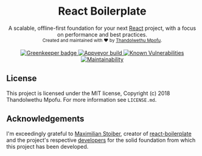 <div align="center">
  <h1>React Boilerplate</h1>
  A scalable, offline-first foundation for your next <a href="https://reactjs.org/">React</a> project, with a focus on performance and best practices.
</div>
<div align="center">
  <sub>Created and maintained with ❤️ by <a href="https://twitter.com/elandamor">Thandolwethu Mpofu</a>.</sub>
</div>
<br />
<div align="center">
  <a href="https://greenkeeper.io/">
    <img src="https://badges.greenkeeper.io/elandamor/react-boilerplate.svg" alt="Greenkeeper badge" />
  </a>
  <a href="https://ci.appveyor.com/project/elandamor/react-boilerplate">
    <img src="https://ci.appveyor.com/api/projects/status/4ookmmq40hhjiejb?svg=true" alt="Appveyor build" />
  </a>
  <a href="https://snyk.io/test/github/elandamor/react-boilerplate?targetFile=package.json"><img src="https://snyk.io/test/github/elandamor/react-boilerplate/badge.svg?targetFile=package.json" alt="Known Vulnerabilities" data-canonical-src="https://snyk.io/test/github/elandamor/react-boilerplate?targetFile=package.json" style="max-width:100%;"></a>
  <a href="https://codeclimate.com/github/elandamor/react-boilerplate/maintainability"><img src="https://api.codeclimate.com/v1/badges/b0469536c559dd1b3b65/maintainability" alt="Maintainability"/></a>
</div>

## License
This project is licensed under the MIT license, Copyright (c) 2018 Thandolwethu Mpofu. For more information see `LICENSE.md`.

## Acknowledgements
I'm exceedingly grateful to [Maximilian
Stoiber](https://github.com/mxstbr), creator of [react-boilerplate](https://github.com/react-boilerplate/react-boilerplate) and the project's respective [developers](https://github.com/orgs/react-boilerplate/teams/core) for the solid foundation from which this project has been developed.

